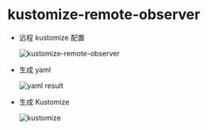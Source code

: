 # kustomize-remote-observer

- 远程 kustomize 配置

    ![kustomize-remote-observer](https://tva4.sinaimg.cn/large/ad5fbf65gy1ghuxhffoe1j20dc0h8wf1.jpg)

- 生成 yaml

    ![yaml result](https://tva1.sinaimg.cn/large/ad5fbf65gy1ghuxk4zxv2j20dc0h83zl.jpg)
    
- 生成 Kustomize

    ![kustomize](https://tva4.sinaimg.cn/large/ad5fbf65ly1giy1xlubq2j20da0jfgmf.jpg)